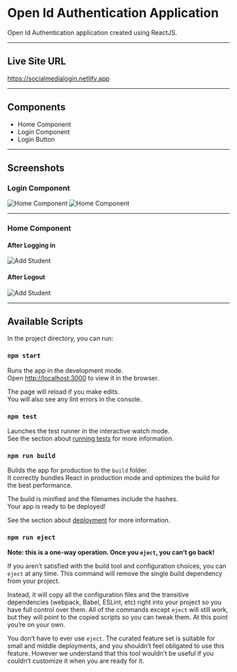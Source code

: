 # Open Id Authentication Application

Open Id Authentication application created using ReactJS.

---

## Live Site URL

<https://socialmedialogin.netlify.app>

---
## Components

- Home Component
- Login Component
- Login Button
---
## Screenshots

### Login Component
![Home Component](https://firebasestorage.googleapis.com/v0/b/social-login-ty.appspot.com/o/Screenshot%20(468).png?alt=media&token=88f95591-9c26-4142-9fd6-e5553240fea3)
![Home Component](https://firebasestorage.googleapis.com/v0/b/social-login-ty.appspot.com/o/Screenshot%20(469).png?alt=media&token=ec8e08c5-2fb0-479c-937f-30ded8b5ee0b)

---
### Home Component

#### After Logging in
![Add Student](https://firebasestorage.googleapis.com/v0/b/social-login-ty.appspot.com/o/Screenshot%20(470).png?alt=media&token=caee56ca-4119-437e-be32-434e15fc9a37)
#### After Logout
![Add Student](https://firebasestorage.googleapis.com/v0/b/social-login-ty.appspot.com/o/Screenshot%20(471).png?alt=media&token=3e686fec-fbb8-4334-893d-7f48ec3f8bbc)

---
## Available Scripts

In the project directory, you can run:

### `npm start`

Runs the app in the development mode.\
Open [http://localhost:3000](http://localhost:3000) to view it in the browser.

The page will reload if you make edits.\
You will also see any lint errors in the console.

### `npm test`

Launches the test runner in the interactive watch mode.\
See the section about [running tests](https://facebook.github.io/create-react-app/docs/running-tests) for more information.

### `npm run build`

Builds the app for production to the `build` folder.\
It correctly bundles React in production mode and optimizes the build for the best performance.

The build is minified and the filenames include the hashes.\
Your app is ready to be deployed!

See the section about [deployment](https://facebook.github.io/create-react-app/docs/deployment) for more information.

### `npm run eject`

**Note: this is a one-way operation. Once you `eject`, you can’t go back!**

If you aren’t satisfied with the build tool and configuration choices, you can `eject` at any time. This command will remove the single build dependency from your project.

Instead, it will copy all the configuration files and the transitive dependencies (webpack, Babel, ESLint, etc) right into your project so you have full control over them. All of the commands except `eject` will still work, but they will point to the copied scripts so you can tweak them. At this point you’re on your own.

You don’t have to ever use `eject`. The curated feature set is suitable for small and middle deployments, and you shouldn’t feel obligated to use this feature. However we understand that this tool wouldn’t be useful if you couldn’t customize it when you are ready for it.

